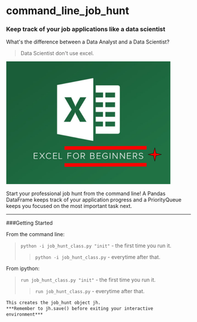 # command_line_job_hunt
### Keep track of your job applications like a data scientist

What's the difference between a Data Analyst and a Data Scientist?
> Data Scientist don't use excel.


![for_beginners](imgs/for_beginners.png)

Start your professional job hunt from the command line!
A Pandas DataFrame keeps track of your application progress
and a PriorityQueue keeps you focused on the most important task next.

___


###Getting Started


From the command line:
> ```python -i job_hunt_class.py "init"```  - the first time you run it.
>> ```python -i job_hunt_class.py```  - everytime after that.

From ipython:
> ```run job_hunt_class.py "init"```  - the first time you run it.
>> ```run job_hunt_class.py```  - everytime after that.


    This creates the job_hunt object jh.
    ***Remember to jh.save() before exiting your interactive environment***

